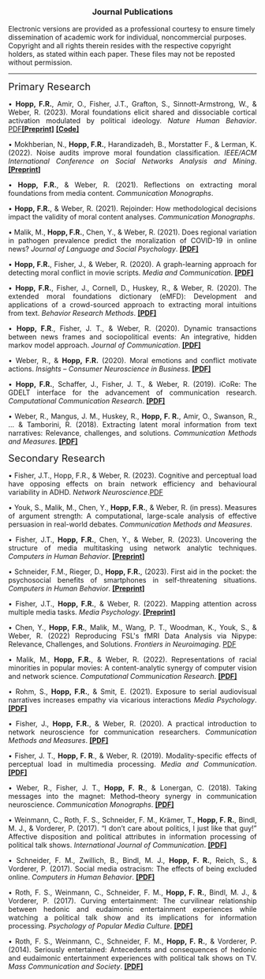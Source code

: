 <h3 style="text-align: center">Journal Publications</h3>

Electronic versions are provided as a professional courtesy to ensure timely dissemination of academic work for individual, noncommercial purposes. Copyright and all rights therein resides with the respective copyright holders, as stated within each paper. These files may not be reposted without permission.  

----

<i></i>  <span class="sub_header" style="font-size:20px">Primary Research </span>

<div style="text-align: justify" markdown="1">

• **Hopp, F.R.**, Amir, O., Fisher, J.T., Grafton, S., Sinnott-Armstrong, W., & Weber, R. (2023).
Moral foundations elicit shared and dissociable cortical activation modulated by political
ideology. _Nature Human Behavior_. [PDF](https://t.co/nlAQSwNI23)[**[Preprint]**](https://assets.researchsquare.com/files/rs-2133317/v1/352315f4-2fe3-4602-85f7-52b04eac26c9.pdf?c=1666114974) [**[Code]**](https://github.com/medianeuroscience/mft_vignettes)

• Mokhberian, N., **Hopp, F.R.**, Harandizadeh, B., Morstatter F., & Lerman, K. (2022). Noise audits improve moral foundation classification. _IEEE/ACM International Conference on Social Networks Analysis and Mining_. [**[Preprint]**](https://arxiv.org/pdf/2210.07415)

• **Hopp, F.R.**, & Weber, R. (2021). Reflections on extracting moral foundations from media content. _Communication Monographs_.

• **Hopp, F.R.**, & Weber, R. (2021). Rejoinder: How methodological decisions impact the validity of moral content analyses. _Communication Monographs_.

• Malik, M., **Hopp, F.R.**, Chen, Y., & Weber, R. (2021). Does regional variation in pathogen prevalence predict the moralization of COVID-19 in online news? _Journal of Language and Social Psychology_. [**[PDF]**](https://journals.sagepub.com/doi/pdf/10.1177/0261927X211044194)

• **Hopp, F.R.**, Fisher, J., & Weber, R. (2020). A graph-learning approach for detecting moral conflict in movie scripts. _Media and Communication_. [**[PDF]**](https://www.cogitatiopress.com/mediaandcommunication/article/view/3155)

• **Hopp, F.R.**, Fisher, J., Cornell, D., Huskey, R., & Weber, R. (2020). The extended moral foundations dictionary (eMFD): Development and applications of a crowd-sourced approach to extracting moral intuitions from text. _Behavior Research Methods_. [**[PDF]**](https://psyarxiv.com/924gq/download?format=pdf) 

• **Hopp, F.R**., Fisher, J. T., & Weber, R. (2020). Dynamic transactions between news frames and sociopolitical events: An integrative, hidden markov model approach. _Journal of Communication_. [**[PDF]**](https://www.jacobtfisher.com/assets/files/HMM_postprint.pdf)

• Weber, R., & **Hopp, F.R.** (2020). Moral emotions and conflict motivate actions. _Insights – Consumer Neuroscience in Business_. [**[PDF]**](https://fhopp.github.io/publications/moral_conflict.pdf) 

• **Hopp, F.R.**, Schaffer, J., Fisher, J. T., & Weber, R. (2019). iCoRe: The GDELT interface for the advancement of communication research. _Computational Communication Research_. [**[PDF]**](https://computationalcommunication.org/index.php/ccr/announcement/view/1)

• Weber, R., Mangus, J. M., Huskey, R., **Hopp, F. R.**, Amir, O., Swanson, R., ... & Tamborini, R. (2018). Extracting latent moral information from text narratives: Relevance, challenges, and solutions. _Communication Methods and Measures_. [**[PDF]**](https://fhopp.github.io/publications/weber2018.pdf)

</div>

<i></i>  <span class="sub_header" style="font-size:20px"> Secondary Research </span>

<div style="text-align: justify" markdown="1">

• Fisher, J.T., Hopp, F.R., & Weber, R. (2023). Cognitive and perceptual load have opposing
effects on brain network efficiency and behavioural variability in ADHD. _Network Neuroscience_.[PDF](https://direct.mit.edu/netn/article/doi/10.1162/netn_a_00336/117485/Cognitive-and-Perceptual-Load-Have-Opposing)

• Youk, S., Malik, M., Chen, Y., **Hopp, F.R.**, & Weber, R. (in press). Measures of argument strength: A computational, large-scale analysis of effective persuasion in real-world debates. _Communication Methods and Measures_. 

• Fisher, J.T., **Hopp, F.R.**, Chen, Y., & Weber, R. (2023). Uncovering the structure of media
multitasking using network analytic techniques. _Computers in Human Behavior_. [**[Preprint]**](https://osf.io/upez3/download)

• Schneider, F.M., Rieger, D., **Hopp, F.R.**, (2023). First aid in the pocket: the psychosocial benefits
of smartphones in self-threatening situations. _Computers in Human Behavior_. [**[Preprint]**](https://psyarxiv.com/z4psm/download)

• Fisher, J.T., **Hopp, F.R.**, & Weber, R. (2022). Mapping attention across multiple media tasks. _Media Psychology_. [**[Preprint]**](https://mediarxiv.org/txfka/download) 

• Chen, Y., **Hopp, F.R.**, Malik, M., Wang, P. T., Woodman, K., Youk, S., & Weber, R. (2022) Reproducing FSL's fMRI Data Analysis via Nipype: Relevance, Challenges, and Solutions. _Frontiers in Neuroimaging_. [PDF](https://www.frontiersin.org/articles/10.3389/fnimg.2022.953215/full)

• Malik, M., **Hopp, F.R.**, & Weber, R. (2022). Representations of racial minorities in popular movies: A content-analytic synergy of computer vision and network science. _Computational Communication Research_. [**[PDF]**](https://computationalcommunication.org/ccr/article/download/106/45)

• Rohm, S., **Hopp, F.R.**, & Smit, E. (2021). Exposure to serial audiovisual narratives increases empathy via vicarious interactions _Media Psychology_. [**[PDF]**](https://www.tandfonline.com/doi/full/10.1080/15213269.2021.1879654?src=)

• Fisher, J., **Hopp, F.R.**, & Weber, R. (2020). A practical introduction to network neuroscience for communication researchers. _Communication Methods and Measures_. [**[PDF]**](https://osf.io/4txuf/download?format=pdf)

• Fisher, J. T., **Hopp, F. R**., & Weber, R. (2019). Modality-specific effects of perceptual load in multimedia processing. _Media and Communication_. [**[PDF]**](https://www.cogitatiopress.com/mediaandcommunication/article/download/2388/2388)

• Weber, R., Fisher, J. T., **Hopp, F. R.**, & Lonergan, C. (2018). Taking messages into the magnet: Method–theory synergy in communication neuroscience. _Communication Monographs_. [**[PDF]**](https://fhopp.github.io/publications/weber2017.pdf)

• Weinmann, C., Roth, F. S., Schneider, F. M., Krämer, T., **Hopp, F. R.**, Bindl, M. J., & Vorderer, P. (2017). “I don’t care about politics, I just like that guy!” Affective disposition and political attributes in information processing of political talk shows. _International Journal of Communication_. [**[PDF]**](https://fhopp.github.io/publications/weinmann2017.pdf)

• Schneider, F. M., Zwillich, B., Bindl, M. J., **Hopp, F. R.**, Reich, S., & Vorderer, P. (2017). Social media ostracism: The effects of being excluded online. _Computers in Human Behavior_. [**[PDF]**](https://fhopp.github.io/publications/schneider2017.pdf)

• Roth, F. S., Weinmann, C., Schneider, F. M., **Hopp, F. R.**, Bindl, M. J., & Vorderer, P. (2017). Curving entertainment: The curvilinear relationship between hedonic and eudaimonic entertainment experiences while watching a political talk show and its implications for information processing. _Psychology of Popular Media Culture_. [**[PDF]**](https://fhopp.github.io/publications/roth2017.pdf)

• Roth, F. S., Weinmann, C., Schneider, F. M., **Hopp, F. R.**, & Vorderer, P. (2014). Seriously entertained: Antecedents and consequences of hedonic and eudaimonic entertainment experiences with political talk shows on TV. _Mass Communication and Society_. [**[PDF]**](https://fhopp.github.io/publications/roth2014.pdf)

</div>